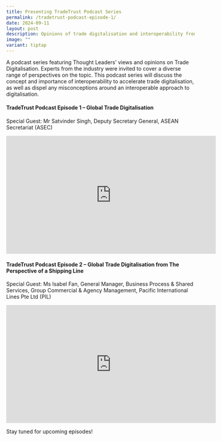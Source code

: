 ```yaml
---
title: Presenting TradeTrust Podcast Series
permalink: /tradetrust-podcast-episode-1/
date: 2024-09-11
layout: post
description: Opinions of trade digitalisation and interoperability from industry leaders
image: ""
variant: tiptap
---
```

<p>A podcast series featuring Thought Leaders’ views and opinions on Trade
Digitalisation. Experts from the industry were invited to cover a diverse
range of perspectives on the topic. This podcast series will discuss the
concept and importance of interoperability to accelerate trade digitalisation,
as well as dispel any misconceptions around an interoperable approach to
digitalisation.</p>
<h4><strong>TradeTrust Podcast Episode 1 – Global Trade Digitalisation</strong></h4>
<p>Special Guest: Mr Satvinder Singh, Deputy Secretary General, ASEAN Secretariat
(ASEC)</p>
<div class="iframe-wrapper">
<iframe height="315" width="560" allowfullscreen="true" frameborder="0" src="https://www.youtube.com/embed/AlYD2km8kkQ?si=bYZKe3S5WsXa2R-7"></iframe>
</div>
<h4><strong>TradeTrust Podcast Episode 2 – Global Trade Digitalisation from The Perspective of a Shipping Line</strong></h4>
<p>Special Guest: Ms Isabel Fan, General Manager, Business Process &amp;
Shared Services, Group Commercial &amp; Agency Management, Pacific International
Lines Pte Ltd (PIL)</p>
<div class="iframe-wrapper">
<iframe height="315" width="560" allowfullscreen="true" frameborder="0" src="https://www.youtube.com/embed/UaP_WRtdi_g?si=IGw2PinSL4HaYIk8"></iframe>
</div>
<p>Stay tuned for upcoming episodes!</p>
<p></p>